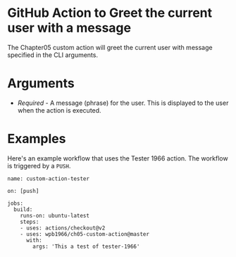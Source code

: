 # GitHub Action to Greet the current user with a message
The Chapter05 custom action will greet the current user with message specified in the CLI arguments.

# Arguments
- _Required_ - A message (phrase) for the user.  This is displayed to the user when the action is executed.

# Examples
Here's an example workflow that uses the Tester 1966 action.  The workflow is triggered by a `PUSH`.

```
name: custom-action-tester

on: [push]

jobs:
  build:
    runs-on: ubuntu-latest
    steps:
    - uses: actions/checkout@v2
    - uses: wpb1966/ch05-custom-action@master
      with:
        args: 'This a test of tester-1966'
```
